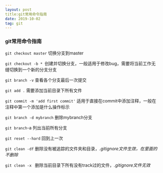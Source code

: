 ```yaml
---
layout: post
title:git常用命令指南
date: 2019-10-02
tag: git
---
```


### git常用命令指南

`git checkout master` 切换分支到master

`git checkout -b * `创建并切换分支，一般适用于修改bug，需要将当前工作无缝切换到一个新的分支分支

`git branch -v` 查看各个分支最后一次提交

`git add .` 需要添加当前目录下所有文件

`git commit -m 'add first commit'` 适用于直接在commit中添加注释，一般在注释中第一个添加是什么操作标示

`git branch -d mybranch` 删除mybranch分支

`git branch`-a 列出当前所有分支

`git reset --hard` 回到上一次

`git clean -df` 删除没有被追踪的文件夹和目录，*.gitignore文件生效，在里面的不删除*

`git clean -x ` 删除当前目录下所有没有track过的文件，*.gitignore文件无效*
